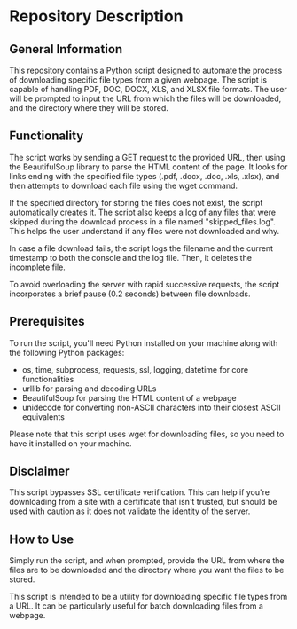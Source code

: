# Repository Description

## General Information

This repository contains a Python script designed to automate the process of downloading specific file types from a given webpage. The script is capable of handling PDF, DOC, DOCX, XLS, and XLSX file formats. The user will be prompted to input the URL from which the files will be downloaded, and the directory where they will be stored.

## Functionality

The script works by sending a GET request to the provided URL, then using the BeautifulSoup library to parse the HTML content of the page. It looks for links ending with the specified file types (.pdf, .docx, .doc, .xls, .xlsx), and then attempts to download each file using the wget command.

If the specified directory for storing the files does not exist, the script automatically creates it. The script also keeps a log of any files that were skipped during the download process in a file named "skipped_files.log". This helps the user understand if any files were not downloaded and why.

In case a file download fails, the script logs the filename and the current timestamp to both the console and the log file. Then, it deletes the incomplete file.

To avoid overloading the server with rapid successive requests, the script incorporates a brief pause (0.2 seconds) between file downloads.

## Prerequisites

To run the script, you'll need Python installed on your machine along with the following Python packages:

- os, time, subprocess, requests, ssl, logging, datetime for core functionalities
- urllib for parsing and decoding URLs
- BeautifulSoup for parsing the HTML content of a webpage
- unidecode for converting non-ASCII characters into their closest ASCII equivalents

Please note that this script uses wget for downloading files, so you need to have it installed on your machine.

## Disclaimer

This script bypasses SSL certificate verification. This can help if you're downloading from a site with a certificate that isn't trusted, but should be used with caution as it does not validate the identity of the server.

## How to Use

Simply run the script, and when prompted, provide the URL from where the files are to be downloaded and the directory where you want the files to be stored.

This script is intended to be a utility for downloading specific file types from a URL. It can be particularly useful for batch downloading files from a webpage.
